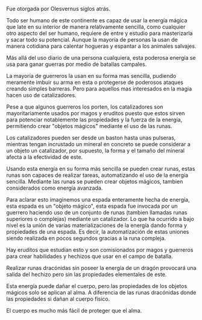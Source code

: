 
Fue otorgada por Olesvernus siglos atrás.

Todo ser humano de este continente es capaz de usar la energía mágica que late en su interior de manera relativamente sencilla, como cualquier otro aspecto del ser humano, requiere de entre y estudio para masterizarla y sacar todo su potencial. Aunque la mayoría de personas la usan de manera cotidiana para calentar hogueras y espantar a los animales salvajes.

Más allá del uso diario de una persona cualquiera, esta poderosa energía se usa para ganar guerras por medio de batallas campales.

La mayoría de guerreros la usan en su forma mas sencilla, pudiendo meramente imbuir su arma en esta o protegerse de poderosos ataques creando simples barreras. Pero para aquellos mas interesados en la magia hacen uso de catalizadores.

Pese a que algunos guerreros los porten, los catalizadores son mayoritariamente usados por magos y eruditos puesto que estos sirven para potenciar notablemente las propiedades y la fuerza de la energía, permitiendo crear "objetos mágicos" mediante el uso de las runas.

Los catalizadores pueden ser desde un baston hasta unas pulseras, mientras tengan incrustado un mineral en concreto se puede considerar a un objeto un catalizador, por supuesto, la forma y el tamaño del mineral afecta a la efectividad de este.

Usando esta energía en su forma más sencilla se pueden crear runas, estas runas son capaces de realizar tareas, automatizando el uso de la energía sencilla. Mediante las runas se pueden crear objetos mágicos, tambien considerados como energía avanzada.

Para aclarar esto imaginemos una espada enteramente hecha de energía, esta espada es un "objeto mágico", esta espada fue invocada por un guerrero haciendo uso de un conjunto de runas (tambien llamadas runas superiores o complejas) mediante un catalizador. Lo que ha ocurrido a bajo nivel es la unión de varias materializaciones de la energía dando forma y propiedades de una espada. Es decir, la automatización de estas uniones siendo realizada en pocos segundos gracias a la runa compleja.

Hay eruditos que estudian esto y son comisionados por magos y guerreros para crear habilidades y hechizos que usar en el campo de batalla. 

Realizar runas dracónidas sin poseer la energía de un dragón provocará una salida del hechizo pero sin las propiedades elementales de este.

Esta energía puede dañar el cuerpo, pero las propiedades de los objetos mágicos solo se aplican al alma. A diferencia de las runas dracónidas donde las propiedades si dañan al cuerpo físico.

El cuerpo es mucho más fácil de proteger que el alma.

